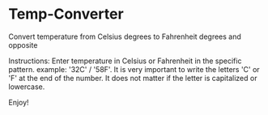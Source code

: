# Temp-Converter
Convert temperature from Celsius degrees to Fahrenheit degrees and opposite

Instructions:
Enter temperature in Celsius or Fahrenheit in the specific pattern. example: '32C' / '58F'.
It is very important to write the letters 'C' or 'F' at the end of the number.
It does not matter if the letter is capitalized or lowercase.

Enjoy!
